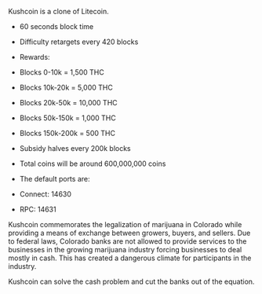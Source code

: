 Kushcoin is a clone of Litecoin.

- 60 seconds block time
- Difficulty retargets every 420 blocks
- Rewards:
 - Blocks 0-10k = 1,500 THC
 - Blocks 10k-20k = 5,000 THC
 - Blocks 20k-50k = 10,000 THC
 - Blocks 50k-150k = 1,000 THC
 - Blocks 150k-200k = 500 THC
- Subsidy halves every 200k blocks 	  	
- Total coins will be around 600,000,000 coins
	

- The default ports are: 
 - Connect: 14630 
 - RPC: 14631 

Kushcoin commemorates the legalization of marijuana in Colorado while providing a means of exchange between growers, buyers, and sellers. 
Due to federal laws, Colorado banks are not allowed to provide services to the businesses in the growing marijuana industry forcing businesses to deal mostly
in cash. This has created a dangerous climate for participants in the industry. 

Kushcoin can solve the cash problem and cut the banks out of the equation. 
